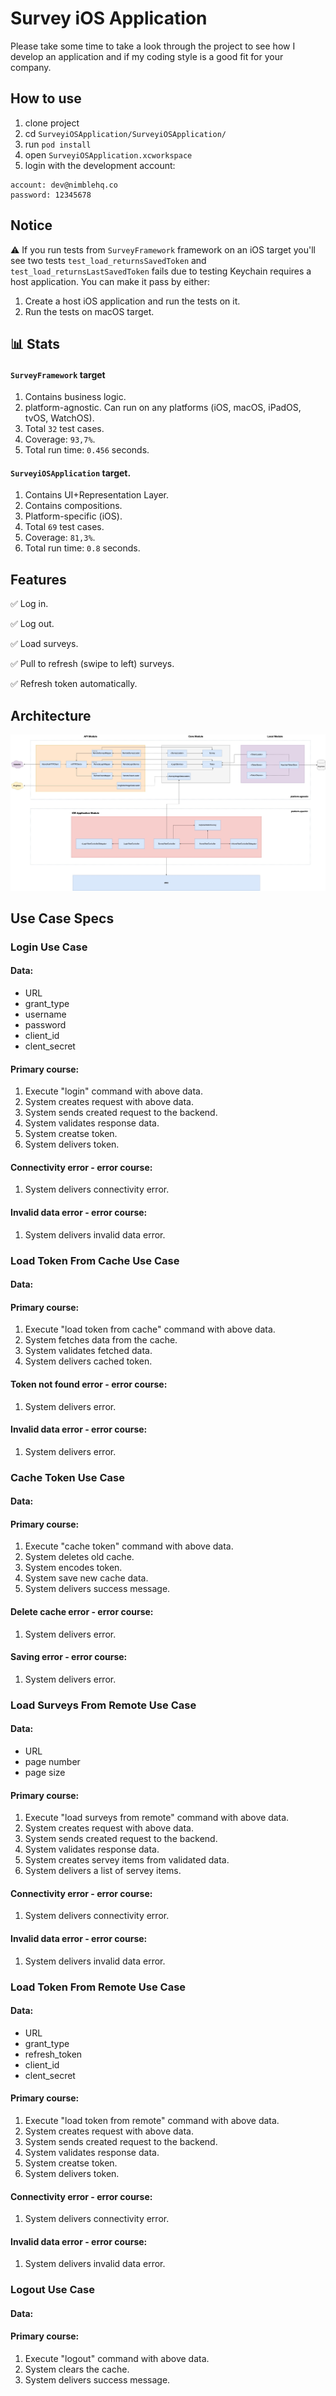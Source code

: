 # Survey iOS Application

Please take some time to take a look through the project to see how I develop an application and if my coding style is a good fit for your company. 

## How to use

1. clone project
2. cd  `SurveyiOSApplication/SurveyiOSApplication/`            
3. run  `pod install`
4. open `SurveyiOSApplication.xcworkspace`
5. login with the development account: 
```
account: dev@nimblehq.co
password: 12345678
```

##  Notice 
⚠️  If you run tests from  `SurveyFramework` framework on an iOS target you'll see two tests `test_load_returnsSavedToken` and `test_load_returnsLastSavedToken`  fails due to testing Keychain requires a host application. You can make it pass by either:
1. Create a host iOS application and run the tests on it.
2. Run the tests on macOS target.

## 📊 Stats

#### `SurveyFramework` target

1. Contains business logic. 
2. platform-agnostic. Can run on any platforms (iOS, macOS, iPadOS, tvOS, WatchOS).
3. Total `32` test cases.
4. Coverage: `93,7%`.
5. Total run time: `0.456` seconds.

#### `SurveyiOSApplication` target.

1. Contains UI+Representation Layer.
2. Contains compositions.
3. Platform-specific (iOS).
4. Total `69` test cases.
5. Coverage: `81,3%`.
5. Total run time: `0.8` seconds.

## Features
✅  Log in.

✅  Log out.

✅  Load surveys.

✅  Pull to refresh (swipe to left) surveys.

✅  Refresh token automatically.

## Architecture
![](Architecture.jpg)

## Use Case Specs

### Login Use Case

#### Data:
- URL
- grant_type
- username
- password
- client_id
- clent_secret

#### Primary course:
1. Execute "login" command with above data.
2. System creates request with above data.
3. System sends created request to the backend.
4. System validates response data.
5. System creatse token.
6. System delivers token.

#### Connectivity error - error course:
1. System delivers connectivity error.

#### Invalid data error - error course:
1. System delivers invalid data error.

### Load Token From Cache Use Case

#### Data:

#### Primary course:
1. Execute "load token from cache" command with above data.
2. System fetches data from the cache.
3. System validates fetched data.
4. System delivers cached token.

#### Token not found error - error course:
1. System delivers error.

#### Invalid data error - error course:
1. System delivers error.

### Cache Token Use Case

#### Data:

#### Primary course:
1. Execute "cache token" command with above data.
2. System deletes old cache.
2. System encodes token.
3. System save new cache data.
4. System delivers success message.

#### Delete cache error - error course:
1. System delivers error.

#### Saving error - error course:
1. System delivers error.

### Load Surveys From Remote Use Case

#### Data:
- URL
- page number
- page size

#### Primary course:
1. Execute "load surveys from remote" command with above data.
2. System creates request with above data.
3. System sends created request to the backend.
4. System validates response data.
5. System creates servey items from validated data.
5. System delivers a list of servey items.

#### Connectivity error - error course:
1. System delivers connectivity error.

#### Invalid data error - error course:
1. System delivers invalid data error.


### Load Token From Remote Use Case

#### Data:
- URL
- grant_type
- refresh_token
- client_id
- clent_secret

#### Primary course:
1. Execute "load token from remote" command with above data.
2. System creates request with above data.
3. System sends created request to the backend.
4. System validates response data.
5. System creatse token.
6. System delivers token.

#### Connectivity error - error course:
1. System delivers connectivity error.

#### Invalid data error - error course:
1. System delivers invalid data error.


### Logout Use Case

#### Data:

#### Primary course:
1. Execute "logout" command with above data.
2. System clears the cache.
3. System delivers success message.
